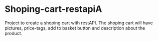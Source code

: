 # Shoping-cart-restapiA

Project to create a shoping cart with restAPI. The shoping cart will have pictures, price-tags, add to basket button and 
description about the product.
